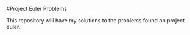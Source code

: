 #Project Euler Problems

This repository will have my solutions to the problems found on project euler. 
